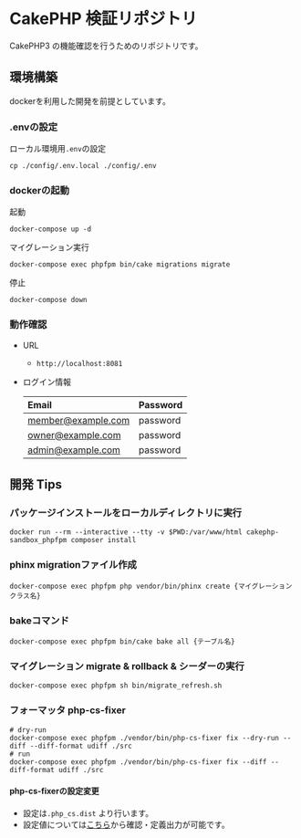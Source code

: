 # CakePHP 検証リポジトリ

CakePHP3 の機能確認を行うためのリポジトリです。

## 環境構築

dockerを利用した開発を前提としています。

### .envの設定

ローカル環境用`.env`の設定

    cp ./config/.env.local ./config/.env

### dockerの起動

起動

    docker-compose up -d

マイグレーション実行

    docker-compose exec phpfpm bin/cake migrations migrate

停止

    docker-compose down

### 動作確認

- URL
  - `http://localhost:8081`
- ログイン情報

  | Email              | Password |
  | :----------------- | :------- |
  | member@example.com | password |
  | owner@example.com  | password |
  | admin@example.com  | password |

## 開発 Tips

### パッケージインストールをローカルディレクトリに実行

    docker run --rm --interactive --tty -v $PWD:/var/www/html cakephp-sandbox_phpfpm composer install

### phinx migrationファイル作成

    docker-compose exec phpfpm php vendor/bin/phinx create {マイグレーションクラス名}

### bakeコマンド

    docker-compose exec phpfpm bin/cake bake all {テーブル名}

### マイグレーション migrate & rollback & シーダーの実行

    docker-compose exec phpfpm sh bin/migrate_refresh.sh

### フォーマッタ php-cs-fixer

    # dry-run
    docker-compose exec phpfpm ./vendor/bin/php-cs-fixer fix --dry-run --diff --diff-format udiff ./src
    # run
    docker-compose exec phpfpm ./vendor/bin/php-cs-fixer fix --diff --diff-format udiff ./src

#### php-cs-fixerの設定変更

- 設定は`.php_cs.dist` より行います。
- 設定値については[こちら](https://mlocati.github.io/php-cs-fixer-configurator/#version:2.16|configurator)から確認・定義出力が可能です。
